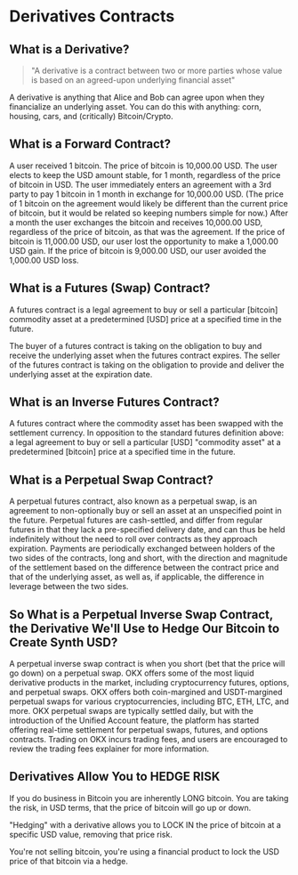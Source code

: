 # Derivatives Contracts

## What is a Derivative?

> "A derivative is a contract between two or more parties whose value is based on an agreed-upon underlying financial asset"

A derivative is anything that Alice and Bob can agree upon when they financialize an underlying asset. You can do this with anything: corn, housing, cars, and (critically) Bitcoin/Crypto.

## What is a Forward Contract?

A user received 1 bitcoin. The price of bitcoin is 10,000.00 USD. The user elects to keep the USD amount stable, for 1 month, regardless of the price of bitcoin in USD. The user immediately enters an agreement with a 3rd party to pay 1 bitcoin in 1 month in exchange for 10,000.00 USD. (The price of 1 bitcoin on the agreement would likely be different than the current price of bitcoin, but it would be related so keeping numbers simple for now.)
After a month the user exchanges the bitcoin and receives 10,000.00 USD, regardless of the price of bitcoin, as that was the agreement. If the price of bitcoin is 11,000.00 USD, our user lost the opportunity to make a 1,000.00 USD gain. If the price of bitcoin is 9,000.00 USD, our user avoided the 1,000.00 USD loss.

## What is a Futures (Swap) Contract?

A futures contract is a legal agreement to buy or sell a particular [bitcoin] commodity asset at a predetermined [USD] price at a specified time in the future.

The buyer of a futures contract is taking on the obligation to buy and receive the underlying asset when the futures contract expires. The seller of the futures contract is taking on the obligation to provide and deliver the underlying asset at the expiration date.

## What is an Inverse Futures Contract?

A futures contract where the commodity asset has been swapped with the settlement currency. In opposition to the standard futures definition above: a legal agreement to buy or sell a particular [USD] "commodity asset" at a predetermined [bitcoin] price at a specified time in the future.

## What is a Perpetual Swap Contract?

A perpetual futures contract, also known as a perpetual swap, is an agreement to non-optionally buy or sell an asset at an unspecified point in the future. Perpetual futures are cash-settled, and differ from regular futures in that they lack a pre-specified delivery date, and can thus be held indefinitely without the need to roll over contracts as they approach expiration. Payments are periodically exchanged between holders of the two sides of the contracts, long and short, with the direction and magnitude of the settlement based on the difference between the contract price and that of the underlying asset, as well as, if applicable, the difference in leverage between the two sides.

## So What is a Perpetual Inverse Swap Contract, the Derivative We'll Use to Hedge Our Bitcoin to Create Synth USD?

A perpetual inverse swap contract is when you short (bet that the price will go down) on a perpetual swap. OKX offers some of the most liquid derivative products in the market, including cryptocurrency futures, options, and perpetual swaps. OKX offers both coin-margined and USDT-margined perpetual swaps for various cryptocurrencies, including BTC, ETH, LTC, and more.
OKX perpetual swaps are typically settled daily, but with the introduction of the Unified Account feature, the platform has started offering real-time settlement for perpetual swaps, futures, and options contracts. Trading on OKX incurs trading fees, and users are encouraged to review the trading fees explainer for more information.

## Derivatives Allow You to HEDGE RISK

If you do business in Bitcoin you are inherently LONG bitcoin. You are taking the risk, in USD terms, that the price of bitcoin will go up or down.

"Hedging" with a derivative allows you to LOCK IN the price of bitcoin at a specific USD value, removing that price risk.

You're not selling bitcoin, you're using a financial product to lock the USD price of that bitcoin via a hedge.
